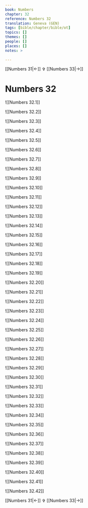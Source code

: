 ```yaml
---
book: Numbers
chapter: 32
reference: Numbers 32
translation: Geneva (GEN)
tags: [bible/chapter/bible/ot]
topics: []
themes: []
people: []
places: []
notes: >
  
---
```


[[Numbers 31|<-]] ✞ [[Numbers 33|->]]

# Numbers 32

![[Numbers 32.1]]

![[Numbers 32.2]]

![[Numbers 32.3]]

![[Numbers 32.4]]

![[Numbers 32.5]]

![[Numbers 32.6]]

![[Numbers 32.7]]

![[Numbers 32.8]]

![[Numbers 32.9]]

![[Numbers 32.10]]

![[Numbers 32.11]]

![[Numbers 32.12]]

![[Numbers 32.13]]

![[Numbers 32.14]]

![[Numbers 32.15]]

![[Numbers 32.16]]

![[Numbers 32.17]]

![[Numbers 32.18]]

![[Numbers 32.19]]

![[Numbers 32.20]]

![[Numbers 32.21]]

![[Numbers 32.22]]

![[Numbers 32.23]]

![[Numbers 32.24]]

![[Numbers 32.25]]

![[Numbers 32.26]]

![[Numbers 32.27]]

![[Numbers 32.28]]

![[Numbers 32.29]]

![[Numbers 32.30]]

![[Numbers 32.31]]

![[Numbers 32.32]]

![[Numbers 32.33]]

![[Numbers 32.34]]

![[Numbers 32.35]]

![[Numbers 32.36]]

![[Numbers 32.37]]

![[Numbers 32.38]]

![[Numbers 32.39]]

![[Numbers 32.40]]

![[Numbers 32.41]]

![[Numbers 32.42]]

[[Numbers 31|<-]] ✞ [[Numbers 33|->]]
